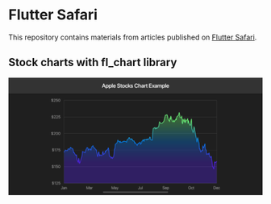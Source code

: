 # Flutter Safari

This repository contains materials from articles published on [Flutter Safari](https://fluttersafari.com).

## Stock charts with fl_chart library
![Chart](chart.png)